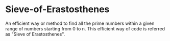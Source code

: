 # Sieve-of-Erastosthenes

An efficient way or method to find all the prime numbers within a given range of numbers starting from 0 to n. This efficient way of code is referred as "Sieve of Erastosthenes".

